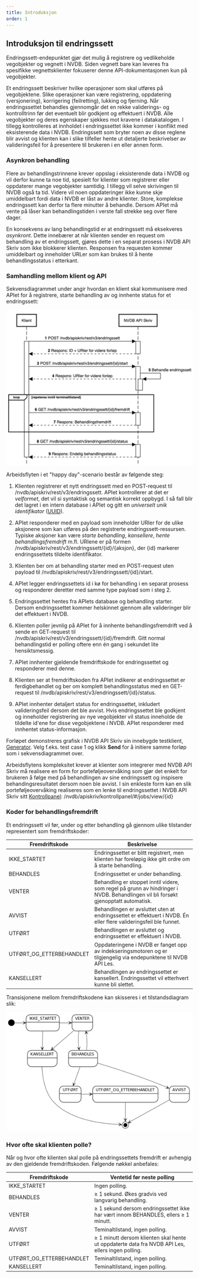 ```yaml
---
title: Introduksjon
order: 1
---
```


## Introduksjon til endringssett

Endringssett-endepunktet gjør det mulig å registrere og vedlikeholde vegobjekter og vegnett i NVDB. Siden vegnett
bare kan leveres fra spesifikke vegnettsklienter fokuserer denne API-dokumentasjonen kun på vegobjekter.

Et endringssett beskriver hvilke operasjoner som skal utføres på vegobjektene. Slike operasjoner kan være registrering,
oppdatering (versjonering), korrigering (feilretting), lukking og fjerning. Når endringssettet behandles gjennomgår det
en rekke validerings- og kontrolltrinn før det eventuelt blir godkjent og effektuert i NVDB. Alle vegobjekter og deres egenskaper sjekkes
mot kravene i datakatalogen. I tillegg kontrolleres at innholdet i endringssettet ikke kommer i konflikt med eksisterende
data i NVDB. Endringssett som bryter noen av disse reglene blir avvist og klienten kan i slike tilfeller hente ut detaljerte
beskrivelser av valideringsfeil for å presentere til brukeren i en eller annen form.

### Asynkron behandling

Flere av behandlingstrinnene krever oppslag i eksisterende data i NVDB og vil derfor kunne ta noe tid, spesielt for
klienter som registrerer eller oppdaterer mange vegobjekter samtidig. I tillegg vil selve skrivingen til NVDB også ta tid.
Videre vil noen oppdateringer ikke kunne skje umiddelbart fordi data i NVDB er låst av andre klienter. Store, komplekse endringssett
kan derfor ta flere minutter å behandle. Dersom APIet må vente på låser kan behandlingstiden i verste fall strekke seg over flere dager.

En konsekvens av lang behandlingstid er at endringssett må eksekveres _asynkront_. Dette innebærer at når klienten sender en request om
behandling av et endringssett, gjøres dette i en separat prosess i NVDB API Skriv som ikke blokkerer klienten. Responsen
fra requesten kommer umiddelbart og inneholder URLer som kan brukes til å hente behandlingsstatus i etterkant.

### Samhandling mellom klient og API

Sekvensdiagrammet under angir hvordan en klient skal kommunisere med APIet for å registrere, starte behandling av og innhente status for et endringssett:

![samhandling mellom klient og API](../assets/arbeidsflyt_endringssett.png "Samhandling mellom klient og API")

Arbeidsflyten i et "happy day"-scenario består av følgende steg:

1. Klienten registrerer et nytt endringssett med en POST-request til /nvdb/apiskriv/rest/v3/endringssett. APIet kontrollerer at
det er _velformet_, det vil si syntaktisk og semantisk korrekt oppbygd. I så fall blir det lagret i en intern database i APIet og gitt en
_universelt unik identifikator_ ([UUID](https://en.wikipedia.org/wiki/Universally_unique_identifier)).

2. APIet responderer med en payload som inneholder URIer for de ulike aksjonene som kan utføres på den registrerte endringssett-ressursen.
Typiske aksjoner kan være _starte behandling_, _kansellere_, _hente behandlingsfremdrift_ m.fl. URIene er på formen /nvdb/apiskriv/rest/v3/endringssett/{id}/{aksjon},
der {id} markerer endringssettets tildelte identifikator.

3. Klienten ber om at behandling starter med en POST-request uten payload til /nvdb/apiskriv/rest/v3/endringssett/{id}/start.

4. APIet legger endringssettets id i kø for behandling i en separat prosess og responderer deretter med samme type payload som i steg 2.

5. Endringssettet hentes fra APIets database og behandling starter. Dersom endringssettet kommer helskinnet gjennom alle valideringer blir
det effektuert i NVDB.

6. Klienten poller jevnlig på APIet for å innhente behandlingsfremdrift ved å sende en GET-request til /nvdb/apiskriv/rest/v3/endringssett/{id}/fremdrift.
Gitt normal behandlingstid er polling oftere enn én gang i sekundet lite hensiktsmessig.

7. APIet innhenter gjeldende fremdriftskode for endringssettet og responderer med denne.

8. Klienten ser at fremdriftskoden fra APIet indikerer at endringssettet er ferdigbehandlet og ber om komplett behandlingsstatus med en
GET-request til /nvdb/apiskriv/rest/v3/endringssett/{id}/status.

9. APIet innhenter detaljert status for endringssettet, inkludert valideringsfeil dersom det ble avvist. Hvis endringssettet ble godkjent
og inneholder registrering av nye vegobjekter vil status inneholde de tildelte id'ene for disse vegobjektene i NVDB. APIet responderer med innhentet
status-informasjon.

Forløpet demonstreres grafisk i NVDB API Skriv sin innebygde testklient, [Generator](generator.md). Velg f.eks. test case 1 og klikk **Send** for å initiere
samme forløp som i sekvensdiagrammet over. 

Arbeidsflytens kompleksitet krever at klienter som integrerer med NVDB API Skriv må realisere en form for porteføljeovervåking som gjør det enkelt
for brukeren å følge med på behandlingen av sine endringssett og inspisere behandingsresultatet dersom noen ble avvist. I sin enkleste form
kan en slik porteføljeovervåking realiseres som en lenke til endringssettet i NVDB API Skriv sitt [Kontrollpanel](kontrollpanel.md):
/nvdb/apiskriv/kontrollpanel/#/jobs/view/{id}

### Koder for behandlingsfremdrift

Et endringssett vil før, under og etter behandling gå gjennom ulike tilstander representert som fremdriftskoder:

Fremdriftskode|Beskrivelse
-|-
IKKE_STARTET|Endringssettet er blitt registrert, men klienten har foreløpig ikke gitt ordre om å starte behandling.
BEHANDLES|Endringssettet er under behandling.
VENTER|Behandling er stoppet inntil videre, som regel på grunn av hindringer i NVDB. Behandlingen vil bli forsøkt gjenopptatt automatisk.
AVVIST|Behandlingen er avsluttet uten at endringssettet er effektuert i NVDB. Én eller flere valideringsfeil ble funnet.
UTFØRT|Behandlingen er avsluttet og endringssettet er effektuert i NVDB.  
UTFØRT_OG_ETTERBEHANDLET|Oppdateringene i NVDB er fanget opp av indekseringsmotoren og er tilgjengelig via endepunktene til NVDB API Les.
KANSELLERT|Behandlingen av endringssettet er kansellert. Endringssettet vil etterhvert kunne bli slettet.

Transisjonene mellom fremdriftskodene kan skisseres i et tilstandsdiagram slik:

![transisjoner mellom fremdriftskoder](../assets/tilstandsdiagram_endringssett.png "Transisjoner mellom fremdriftskoder")

### Hvor ofte skal klienten polle?
 
Når og hvor ofte klienten skal polle på endringssettets fremdrift er avhengig av den gjeldende fremdriftskoden. Følgende nøkkel anbefales:

Fremdriftskode|Ventetid før neste polling
-|-
IKKE_STARTET|Ingen polling.
BEHANDLES|&ge; 1 sekund. Økes gradvis ved langvarig behandling.
VENTER|&ge; 1 sekund dersom endringssettet ikke har vært innom BEHANDLES, ellers &ge; 1 minutt.
AVVIST|Teminaltilstand, ingen polling.
UTFØRT|&ge; 1 minutt dersom klienten skal hente ut oppdaterte data fra NVDB API Les, ellers ingen polling.  
UTFØRT_OG_ETTERBEHANDLET|Teminaltilstand, ingen polling.
KANSELLERT|Teminaltilstand, ingen polling.
